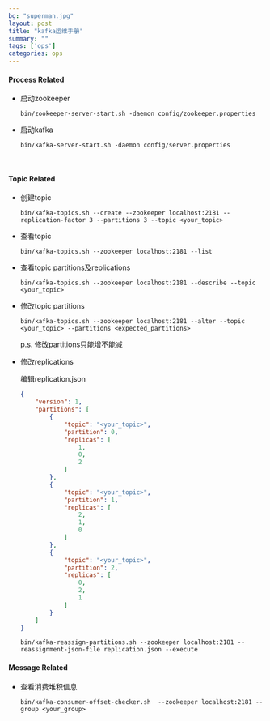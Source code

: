 ```yaml
---
bg: "superman.jpg"
layout: post
title: "kafka运维手册"
summary: ""
tags: ['ops']
categories: ops
---
```


#### Process Related

- 启动zookeeper

  ```shell
  bin/zookeeper-server-start.sh -daemon config/zookeeper.properties		
  ```

- 启动kafka

  ```shell
  bin/kafka-server-start.sh -daemon config/server.properties
  ```

  ​

#### Topic Related

- 创建topic

  ```shell
  bin/kafka-topics.sh --create --zookeeper localhost:2181 --replication-factor 3 --partitions 3 --topic <your_topic>
  ```

- 查看topic

  ```shell
  bin/kafka-topics.sh --zookeeper localhost:2181 --list
  ```

- 查看topic partitions及replications

  ```shell
  bin/kafka-topics.sh --zookeeper localhost:2181 --describe --topic <your_topic>
  ```

- 修改topic partitions

  ```shell
  bin/kafka-topics.sh --zookeeper localhost:2181 --alter --topic <your_topic> --partitions <expected_partitions>
  ```

  p.s. 修改partitions只能增不能减

- 修改replications

  编辑replication.json

  ```json
  {
      "version": 1,
      "partitions": [
          {
              "topic": "<your_topic>",
              "partition": 0,
              "replicas": [
                  1,
                  0,
                  2
              ]
          },
          {
              "topic": "<your_topic>",
              "partition": 1,
              "replicas": [
                  2,
                  1,
                  0
              ]
          },
          {
              "topic": "<your_topic>",
              "partition": 2,
              "replicas": [
                  0,
                  2,
                  1
              ]
          }
      ]
  }
  ```

  ```shell
  bin/kafka-reassign-partitions.sh --zookeeper localhost:2181 --reassignment-json-file replication.json --execute
  ```



#### Message Related

- 查看消费堆积信息

  ```shell
  bin/kafka-consumer-offset-checker.sh  --zookeeper localhost:2181 --group <your_group>
  ```

  ​



